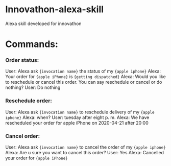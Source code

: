 # Innovathon-alexa-skill
Alexa skill developed for innovathon


# Commands:

### Order status:
User: Alexa ask `{invocation name}` the status of my `{apple iphone}`
Alexa: Your order for `{apple iPhone}` is `{getting dispatched}`
Alexa: Would you like to reschedule or cancel this order. You can say reschedule or cancel or do nothing?
User: Do nothing

### Reschedule order:
User: Alexa ask `{invocation name}` to reschedule delivery of my `{apple iphone}`
Alexa: when?
User: tuesday after eight p. m.
Alexa: We have rescheduled your order for apple iPhone on 2020-04-21 after 20:00

### Cancel order:
User: Alexa ask `{invocation name}` to cancel the order of my `{apple iphone}`
Alexa: Are u sure you want to cancel this order?
User: Yes
Alexa: Cancelled your order for `{apple iPhone}`

